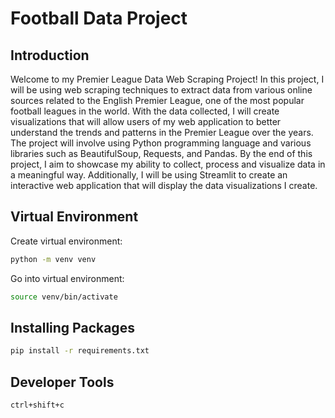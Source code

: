 # Football Data Project

## Introduction

Welcome to my Premier League Data Web Scraping Project! In this project, I will be using web scraping techniques to extract data from various online sources related to the English Premier League, one of the most popular football leagues in the world. With the data collected, I will create visualizations that will allow users of my web application to better understand the trends and patterns in the Premier League over the years. The project will involve using Python programming language and various libraries such as BeautifulSoup, Requests, and Pandas. By the end of this project, I aim to showcase my ability to collect, process and visualize data in a meaningful way. Additionally, I will be using Streamlit to create an interactive web application that will display the data visualizations I create. 

## Virtual Environment

Create virtual environment:

```bash
python -m venv venv
```

Go into virtual environment:

```bash
source venv/bin/activate
```

## Installing Packages

```bash
pip install -r requirements.txt
```

## Developer Tools

```bash
ctrl+shift+c
```
